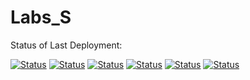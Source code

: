 # Labs_S


Status of Last Deployment: 
<!--<br><img src = "https://github.com/ZhekLu/Labs_S/workflows/forLaba3/badge.svg? branch=Lab3"><br>-->

[![Status](https://github.com/ZhekLu/Labs_S/workflows/forLaba1/badge.svg?branch=Lab1)](https://github.com/ZhekLu/Labs_S/actions/workflows/Testing_lab1.yml)
[![Status](https://github.com/ZhekLu/Labs_S/workflows/forLaba2/badge.svg?branch=Lab2)](https://github.com/ZhekLu/Labs_S/actions/workflows/Testing_lab2.yml)
[![Status](https://github.com/ZhekLu/Labs_S/workflows/forLaba3/badge.svg?branch=Lab3)](https://github.com/ZhekLu/Labs_S/actions/workflows/Testing_lab3.yml)
[![Status](https://github.com/ZhekLu/Labs_S/workflows/forLaba4/badge.svg?branch=Lab4)](https://github.com/ZhekLu/Labs_S/actions/workflows/Testing_lab4.yml)
[![Status](https://github.com/ZhekLu/Labs_S/workflows/forLaba5/badge.svg?branch=Lab5)](https://github.com/ZhekLu/Labs_S/actions/workflows/Testing_lab5.yml)
[![Status](https://github.com/ZhekLu/Labs_S/workflows/forLaba6/badge.svg?branch=Lab6)](https://github.com/ZhekLu/Labs_S/actions/workflows/Testing_lab6.yml)


